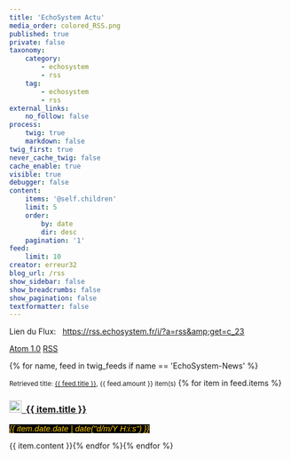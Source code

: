 ```yaml
---
title: 'EchoSystem Actu'
media_order: colored_RSS.png
published: true
private: false
taxonomy:
    category:
        - echosystem
        - rss
    tag:
        - echosystem
        - rss
external_links:
    no_follow: false
process:
    twig: true
    markdown: false
twig_first: true
never_cache_twig: false
cache_enable: true
visible: true
debugger: false
content:
    items: '@self.children'
    limit: 5
    order:
        by: date
        dir: desc
    pagination: '1'
feed:
    limit: 10
creator: erreur32
blog_url: /rss
show_sidebar: false
show_breadcrumbs: false
show_pagination: false
textformatter: false
---
```


Lien du Flux:&nbsp;&nbsp; https://rss.echosystem.fr/i/?a=rss&amp;get=c_23 

<a class="button" href="{{ base_url }}.atom"><i class="fa fa-rss-square"></i> Atom 1.0</a>
<a class="button" href="{{ base_url }}.rss"><i class="fa fa-rss-square"></i> RSS</a>


{% for name, feed in twig_feeds if name == 'EchoSystem-News' %}

<p><small>Retrieved title: <a href="{{ feed.source }}">{{ feed.title }}</a>, {{ feed.amount }} item(s)</small> {% for item in feed.items %}</p>
<h3 id="mcetoc_1c9as0kq40"><a href="{{ item.url }}"><img src="../../../_img/colored_RSS.png" width="22" height="22" />&nbsp; </a><a href="{{ item.url }}"> {{ item.title }}</a></h3>
<p><span style="color: #ffcc00; font-family: helvetica, arial, sans-serif;"><span style="font-size: 11pt; background-color: #000000;"><em>{{ item.date.date | date("d/m/Y H:i:s") }}</em></span></span></p>

<p>{{ item.content }}{% endfor %}{% endfor %}</p>
 